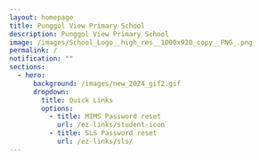 ```yaml
---
layout: homepage
title: Punggol View Primary School
description: Punggol View Primary School
image: /images/School_Logo__high_res__1000x920_copy__PNG_.png
permalink: /
notification: ""
sections:
  - hero:
      background: /images/new_2024_gif2.gif
      dropdown:
        title: Quick Links
        options:
          - title: MIMS Password reset
            url: /ez-links/student-icon
          - title: SLS Password reset
            url: /ez-links/sls/
---
```

